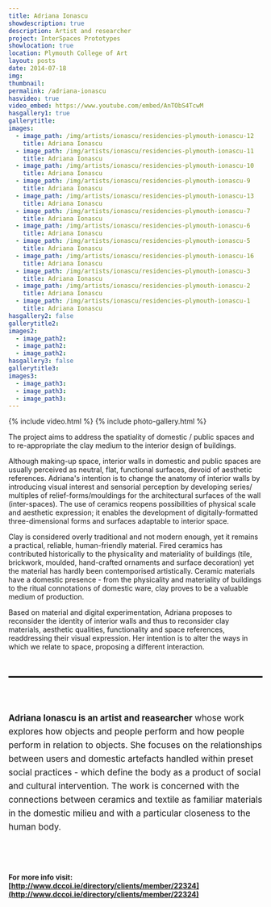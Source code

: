 ```yaml
---
title: Adriana Ionascu
showdescription: true
description: Artist and researcher
project: InterSpaces Prototypes
showlocation: true
location: Plymouth College of Art 
layout: posts
date: 2014-07-18
img: 
thumbnail: 
permalink: /adriana-ionascu
hasvideo: true
video_embed: https://www.youtube.com/embed/AnTObS4TcwM
hasgallery1: true   
gallerytitle: 
images:  
  - image_path: /img/artists/ionascu/residencies-plymouth-ionascu-12  
    title: Adriana Ionascu
  - image_path: /img/artists/ionascu/residencies-plymouth-ionascu-11
    title: Adriana Ionascu
  - image_path: /img/artists/ionascu/residencies-plymouth-ionascu-10
    title: Adriana Ionascu
  - image_path: /img/artists/ionascu/residencies-plymouth-ionascu-9
    title: Adriana Ionascu   
  - image_path: /img/artists/ionascu/residencies-plymouth-ionascu-13
    title: Adriana Ionascu
  - image_path: /img/artists/ionascu/residencies-plymouth-ionascu-7
    title: Adriana Ionascu
  - image_path: /img/artists/ionascu/residencies-plymouth-ionascu-6
    title: Adriana Ionascu
  - image_path: /img/artists/ionascu/residencies-plymouth-ionascu-5
    title: Adriana Ionascu
  - image_path: /img/artists/ionascu/residencies-plymouth-ionascu-16
    title: Adriana Ionascu
  - image_path: /img/artists/ionascu/residencies-plymouth-ionascu-3
    title: Adriana Ionascu  
  - image_path: /img/artists/ionascu/residencies-plymouth-ionascu-2
    title: Adriana Ionascu 
  - image_path: /img/artists/ionascu/residencies-plymouth-ionascu-1
    title: Adriana Ionascu     
hasgallery2: false       
gallerytitle2:  
images2:
  - image_path2: 
  - image_path2: 
  - image_path2: 
hasgallery3: false    
gallerytitle3:  
images3:
  - image_path3: 
  - image_path3: 
  - image_path3:    
---
```


{% include video.html %}
{% include photo-gallery.html %}

The project aims to address the spatiality of domestic / public spaces and to re-appropriate the clay medium to the interior design of buildings.

Although making-up space, interior walls in domestic and public spaces are usually perceived as neutral, flat, functional surfaces, devoid of aesthetic references. Adriana's intention is to change the anatomy of interior walls by introducing visual interest and sensorial perception by developing series/ multiples of relief-forms/mouldings for the architectural surfaces of the wall (inter-spaces). The use of ceramics reopens possibilities of physical scale and aesthetic expression; it enables the development of digitally-formatted three-dimensional forms and surfaces adaptable to interior space. 

Clay is considered overly traditional and not modern enough, yet it remains a practical, reliable, human-friendly material. Fired ceramics has contributed historically to the physicality and materiality of buildings (tile, brickwork, moulded, hand-crafted ornaments and surface decoration) yet the material has hardly been contemporised artistically. Ceramic materials have a domestic presence - from the physicality and materiality of buildings to the ritual connotations of domestic ware, clay proves to be a valuable medium of production. 

Based on material and digital experimentation, Adriana proposes to reconsider the identity of interior walls and thus to reconsider clay materials, aesthetic qualities, functionality and space references, readdressing their visual expression. Her intention is to alter the ways in which we relate to space, proposing a different interaction.  

<div style="border-top: 3px solid; border-color: black; margin: 50px 0px 0px 0px; padding-top: 50px; padding-bottom: 40px; font-size: 17px; line-height: 27px;">

<b>Adriana Ionascu is an artist and reasearcher</b> whose work explores how objects and people perform and how people perform in relation to objects. She focuses on the relationships between users and domestic artefacts handled within preset social practices - which define the body as a product of social and cultural intervention. The work is concerned with the connections between ceramics and textile as familiar materials in the domestic milieu and with a particular closeness to the human body. 

</div>

#### For more info visit: [http://www.dccoi.ie/directory/clients/member/22324](http://www.dccoi.ie/directory/clients/member/22324)









